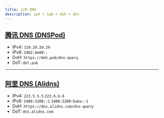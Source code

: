 ```yaml
---
title: 公共 DNS
description: ip4 + ip6 + doh + dot
---
```



## [腾讯 DNS (DNSPod)](https://www.dnspod.cn/products/publicdns)


- IPv4: `119.29.29.29`
- IPv6: `2402:4e00::`
- DoH: `https://doh.pub/dns-query`
- DoT: `dot.pub`

---

## [阿里 DNS (Alidns)](https://alidns.com)

- IPv4: `223.5.5.5` `223.6.6.6`
- IPv6: `2400:3200::1` `2400:3200:baba::1`
- DoH: `https://dns.alidns.com/dns-query`
- DoT: `dns.alidns.com`

